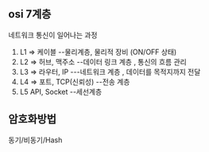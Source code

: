 ## osi 7계층
네트워크 통신이 일어나는 과정
1. L1   => 케이블          --물리계층, 물리적 장비 (ON/OFF 상태)
2. L2   => 허브, 맥주소   --데이터 링크 계층 , 통신의 흐름 관리
3. L3   => 라우터, IP      ---네트워크 계층 , 데이터를 목적지까지 전달 
4. L4   => 포트, TCP(신뢰성)      --전송 계층
5. L5   API, Socket  --세선계층




## 암호화방법
동기/비동기/Hash 